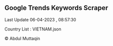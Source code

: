 

## Google Trends Keywords Scraper 
 
Last Update 06-04-2023 , 08:57:30

Country List :
VIETNAM.json



© Abdul Muttaqin 
